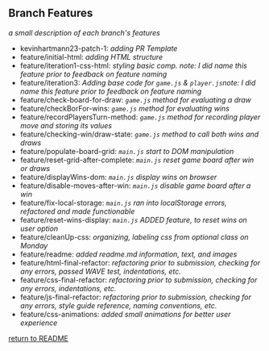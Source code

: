 ## Branch Features
_a small description of each branch's features_

- kevinhartmann23-patch-1: _adding PR Template_
- feature/initial-html: _adding HTML structure_
- feature/iteration1-css-html: _styling basic comp. note: I did name this feature prior to feedback on feature naming_
- feature/iteration3: _Adding base code for `game.js` & `player.js`note: I did name this feature prior to feedback on feature naming_
- feature/check-board-for-draw: _`game.js` method for evaluating a draw_
- feature/checkBorFor-wins: _`game.js` method for evaluating wins_
- feature/recordPlayersTurn-method: _`game.js` method for recording player move and storing its values_
- feature/checking-win/draw-state: _`game.js` method to call both wins and draws_
- feature/populate-board-grid: _`main.js` start to DOM manipulation_
- feature/reset-grid-after-complete: _`main.js` reset game board after win or draws_
- feature/displayWins-dom: _`main.js` display wins on browser_
- feature/disable-moves-after-win: _`main.js` disable game board after a win_
- feature/fix-local-storage: _`main.js` ran into localStorage errors, refactored and made functionable_
- feature/reset-wins-display: _`main.js` ADDED feature, to reset wins on user option_
- feature/cleanUp-css: _organizing, labeling css from optional class on Monday_
- feature/readme: _added readme.md information, text, and images_
- feature/html-final-refactor: _refactoring prior to submission, checking for any errors, passed WAVE test, indentations, etc._
- feature/css-final-refactor: _refactoring prior to submission, checking for any errors, indentations, etc._
- feature/js-final-refactor: _refactoring prior to submission, checking for any errors, style guide reference, naming conventions, etc._
- feature/css-animations: _added small animations for better user experience_

[return to README](./README.md)
